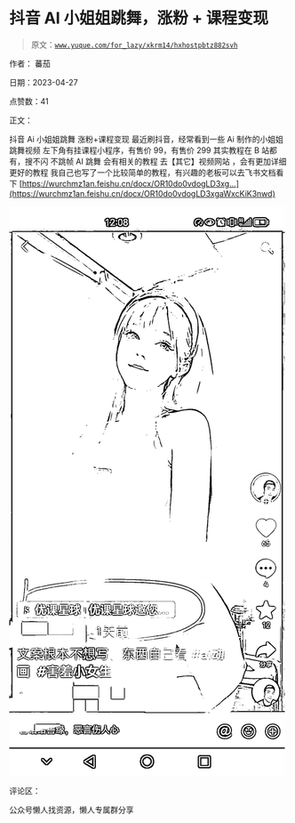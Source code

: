 # 抖音 AI 小姐姐跳舞，涨粉 + 课程变现

> 原文：[`www.yuque.com/for_lazy/xkrm14/hxhostpbtz882svh`](https://www.yuque.com/for_lazy/xkrm14/hxhostpbtz882svh)

作者： 蕃茄

日期：2023-04-27

点赞数：41

正文：

抖音 Ai 小姐姐跳舞 涨粉+课程变现 最近刷抖音，经常看到一些 Ai 制作的小姐姐跳舞视频 左下角有挂课程小程序，有售价 99，有售价 299 其实教程在 B 站都有，搜不闪 不跳帧 AI 跳舞 会有相关的教程 去【其它】视频网站 ，会有更加详细 更好的教程 我自己也写了一个比较简单的教程，有兴趣的老板可以去飞书文档看下 [https://wurchmz1an.feishu.cn/docx/OR10do0vdogLD3xg...](https://wurchmz1an.feishu.cn/docx/OR10do0vdogLD3xgaWxcKiK3nwd)

![](img/5048f2bb1d01c795be94377f8792e828.png)  

评论区：

公众号懒人找资源，懒人专属群分享

